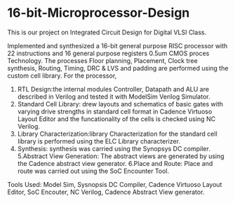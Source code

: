 # 16-bit-Microprocessor-Design
This is our project on Integrated Circuit Design for Digital VLSI Class.

Implemented and synthesized a 16-bit general purpose RISC processor with 22 instructions and 16 general purpose registers 0.5um CMOS proces Technology.  The processes Floor planning, Placement, Clock tree synthesis, Routing, Timing, DRC & LVS and padding are performed using the custom cell library.
For the processor,
1. RTL Design:the internal modules Controller, Datapath and ALU are described in Verilog and tested it with ModelSim Verilog Simulator.
2. Standard Cell Library: drew layouts and schematics of basic gates with varying drive strengths in standard cell format in Cadence Virtuoso Layout Editor and the funcationality of the cells is checked using NC Verilog.
3. Library Characterization:library Characterization for the standard cell library is performed using the ELC Library characterizer.
4. Synthesis: synthesis was carried using the Synopsys DC compiler.
5.Abstract View Generation: The abstract views are generated by using the Cadence abstract view generator.
6.Place and Route: Place and route was carried out using the SoC Encounter Tool.

Tools Used: Model Sim, Sysnopsis DC Compiler, Cadence Virtuoso Layout Editor, SoC Encouter, NC Verilog, Cadence Abstract View generator.

